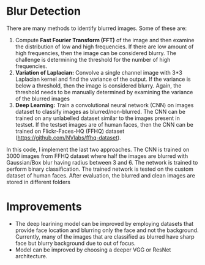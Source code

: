 # Blur Detection

There are many methods to identify blurred images. Some of these are:
1. Compute **Fast Fourier Transform (FFT)** of the image and then examine the distribution of low and high frequencies. If there are low amount of high frequencies, then the image can be considered blurry. The challenge is determining the threshold for the number of high frequencies.
2. **Variation of Laplacian:** Convolve a single channel image with 3*3 Laplacian kernel and find the variance of the output. If the variance is below a threshold, then the image is considered blurry. Again, the threshold needs to be manually determined by examining the variance of the blurred images
3. **Deep Learning:** Train a convolutional neural network (CNN) on images dataset to classify images as blurred/non-blurred. The CNN can be trained on any unlabelled dataset similar to the images present in testset. If the testset images are of human faces, then the CNN can be trained on Flickr-Faces-HQ (FFHQ) dataset (https://github.com/NVlabs/ffhq-dataset).

In this code, I implement the last two approaches. The CNN is trained on 3000 images from FFHQ dataset where half the images are blurred with Gaussian/Box blur having radius between 3 and 6. The network is trained to perform binary classification. The trained network is tested on the custom dataset of human faces. After evaluation, the blurred and clean images are stored in different folders

# Improvements
- The deep learining model can be improved by employing datasets that provide face location and blurring only the face and not the background. Currently, many of the images that are classified as blurred have sharp face but blurry background due to out of focus.
- Model can be improved by choosing a deeper VGG or ResNet architecture.
